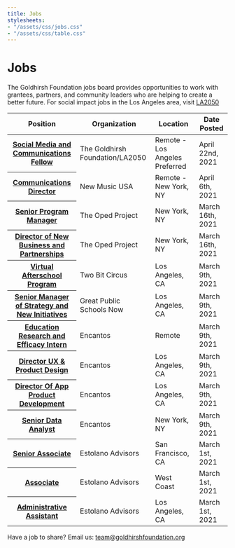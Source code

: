 ```yaml
---
title: Jobs
stylesheets:
- "/assets/css/jobs.css"
- "/assets/css/table.css"
---
```


Jobs
===========

The Goldhirsh Foundation jobs board provides opportunities to work with grantees, partners, and community leaders who are helping to create a better future.
For social impact jobs in the Los Angeles area, visit [LA2050](www.la2050.com/Jobs)

<table>
<thead>
<tr>
  <th scope="col">Position</th>
  <th scope="col">Organization</th>
  <th scope="col">Location</th>
  <th scope="col">Date Posted</th>
<tr>
<thead>
<tbody>

<tr>
  <th scope="row"><a href="https://la2050.org/jobs/3137">Social Media and Communications Fellow</a></th>
  <td>The Goldhirsh Foundation/LA2050</td>
  <td>Remote - Los Angeles Preferred</td>
  <td>April 22nd, 2021</td>
</tr>

<tr>
  <th scope="row"><a href="https://www.newmusicusa.org/content/comms-director/">Communications Director</a></th>
  <td>New Music USA</td>
  <td>Remote - New York, NY</td>
  <td>April 6th, 2021</td>
</tr>

<tr>
  <th scope="row"><a href="https://app.trinethire.com/companies/17306-the-oped-project-llc/jobs/31675-senior-program-manager">Senior Program Manager</a></th>
  <td>The Oped Project</td>
  <td>New York, NY</td>
  <td>March 16th, 2021</td>
</tr>

<tr>
  <th scope="row"><a href="https://app.trinethire.com/companies/17306-the-oped-project-llc/jobs/35844-director-of-new-business-and-partnerships">Director of New Business and Partnerships</a></th>
  <td>The Oped Project</td>
  <td>New York, NY</td>
  <td>March 16th, 2021</td>
</tr>
   
 <tr>
  <th scope="row"><a href="http://twobitcircus.org/jobs/">Virtual Afterschool Program</a></th>
  <td>Two Bit Circus</td>
  <td>Los Angeles, CA</td>
  <td>March 9th, 2021</td>
</tr>
   
<tr>
  <th scope="row"><a href="https://www.linkedin.com/jobs/view/senior-manager-of-strategy-and-new-initiatives-at-great-public-schools-now-117222231/?utm_campaign=google_jobs_apply&utm_source=google_jobs_apply&utm_medium=organic">Senior Manager of Strategy and New Initiatives</a></th>
  <td>Great Public Schools Now</td>
  <td>Los Angeles, CA</td>
  <td>March 9th, 2021</td>
</tr>

<tr>
  <th scope="row"><a href="https://jobs.lever.co/encantos/bb12a3d6-29e3-48da-acfa-7fbb14359f53">Education Research and Efficacy Intern</a></th>
  <td>Encantos</td>
  <td>Remote</td>
  <td>March 9th, 2021</td>
</tr>

<tr>
  <th scope="row"><a href="https://jobs.lever.co/encantos/c3b93c6b-b8c8-4ff1-9278-72cf29b25886">Director UX & Product Design</a></th>
  <td>Encantos</td>
  <td>Los Angeles, CA</td>
  <td>March 9th, 2021</td>
</tr>

<tr>
  <th scope="row"><a href="https://jobs.lever.co/encantos/f093e79d-5efa-4b14-9a0d-019265de79c1">Director Of App Product Development</a></th>
  <td>Encantos</td>
  <td>Los Angeles, CA</td>
  <td>March 9th, 2021</td>
</tr>

<tr>
  <th scope="row"><a href="https://jobs.lever.co/encantos/f0ab82a0-fc11-4167-a839-76473fbbe3f6">Senior Data Analyst</a></th>
  <td>Encantos</td>
  <td>New York, NY</td>
  <td>March 9th, 2021</td>
</tr>

<tr>
  <th scope="row"><a href="https://static1.squarespace.com/static/5a1ef673a803bb61182df313/t/603c61ed4f7eff1aa500d294/1614569966810/Estolano+Advisors+Sr.+Assoc+Posting+%28Bay+Area%29.2.28.21.pdf">Senior Associate</a></th>
  <td>Estolano Advisors</td>
  <td>San Francisco, CA</td>
  <td>March 1st, 2021</td>
</tr>

<tr>
  <th scope="row"><a href="https://static1.squarespace.com/static/5a1ef673a803bb61182df313/t/603c62079295ad0aaf714543/1614569992716/Estolano+Advisors+Assoc+Posting+%282.28.21%29.pdf">Associate</a></th>
  <td>Estolano Advisors</td>
  <td>West Coast</td>
  <td>March 1st, 2021</td>
</tr>

<tr>
  <th scope="row"><a href="https://static1.squarespace.com/static/5a1ef673a803bb61182df313/t/6021e21e1f696e561fa5b647/1612833311096/Estolano+Advisors+Administrative+Assistant+020821.pdf">Administrative Assistant</a></th>
  <td>Estolano Advisors</td>
  <td>Los Angeles, CA</td>
  <td>March 1st, 2021</td>
</tr>


</tbody>
<table>

 
  

 





Have a job to share? Email us: <a href="mailto:team@goldhirshfoundation.org">team@goldhirshfoundation.org</a>


